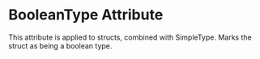 

BooleanType Attribute
=====================

This attribute is applied to structs, combined with SimpleType. Marks the struct as being a boolean type.

